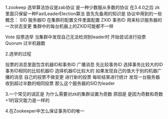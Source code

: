 1.zookeep 选举算法协议是zab协议 是一种少数服从多数的协议  在3.4.0之后 zk里面只保留一种FastLeaderElection算法
 首先先备用的知识是 协议中用到的一些概念：
 SID  服务器ID 在集群的配置文件里面配置
 ZXID 事务ID 用来标识服务器的一次状态变更 集群中的每台机器上的ZXID可能都不一样
 
 Vote 投票选举 当集群中发现自己无法检测到leader时 开始尝试进行投票
 Quorum  过半机器数 
 
2.选举的过程

  投票的消息里面包含机器ID和事务ID
  广播消息 先比较事务ID 选择事务比较大的ID
  事务ID相同的比较机器ID 选择机器ID比较大的
  如果发现自己的值大于别的机器广播的消息 自己的投票不做变更
  进行新的投票
  每轮结束进行统计 发现一台服务器收到超过半数的相同投票 那么这个服务器的SID为leader


3.一个常见的误区是  为什么需要对zk的集群设置为奇数 
  原因是 是因为奇数和奇数+1的容灾能力是一样的
  
  
4.在Zookeeper中怎么保证事务ID的唯一  